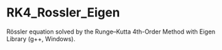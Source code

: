 # RK4_Rossler_Eigen
Rössler equation solved by the Runge–Kutta 4th-Order Method with Eigen Library (g++, Windows).
